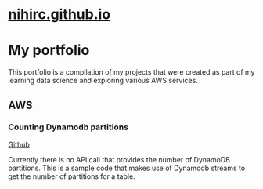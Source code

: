 # [nihirc.github.io](https://nihirc.github.io)

# My portfolio

This portfolio is a compilation of my projects that were created as part of my learning data science and exploring various AWS services. 

## AWS

### Counting Dynamodb partitions
[Github](https://github.com/nihirc/AWSDynamoDBPartitionCounter-Python)

Currently there is no API call that provides the number of DynamoDB partitions. This is a sample code that makes use of Dynamodb streams to get the number of partitions for a table. 
